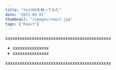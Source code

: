 ```yaml
---
title: "test04を触ってみた"
date: "2023-05-01"
thumbnail: "/images/react.jpg"
tags: ["React"]
---
```


xxxxxxxxxxxxxxxxxxxxxxxxxxxxxxxxxxxxxxxxxxxx

- xxxxxxxxxxxxxxx
- xxxxxxxxxxxxxxx

xxxxxxxxxxxxxxxxxxxxxxxxxxxxxxxxxxxxxxxxxxxx
